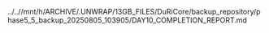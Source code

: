 ../..//mnt/h/ARCHIVE/.UNWRAP/13GB_FILES/DuRiCore/backup_repository/phase5_5_backup_20250805_103905/DAY10_COMPLETION_REPORT.md